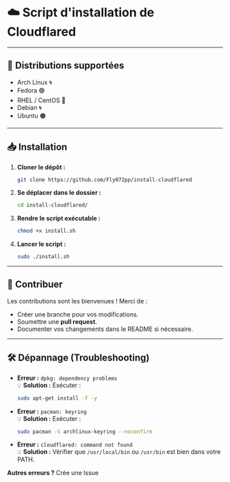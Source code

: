 # ☁️ Script d'installation de Cloudflared

---

## 📌 Distributions supportées

- Arch Linux 🌀
- Fedora 🟣
- RHEL / CentOS 🔵
- Debian 🌀
- Ubuntu 🟠

---

## 📥 Installation

1. **Cloner le dépôt :**
   ```bash
   git clone https://github.com/Fly072pp/install-cloudflared
   ```

2. **Se déplacer dans le dossier :**
   ```bash
   cd install-cloudflared/
   ```

3. **Rendre le script exécutable :**
   ```bash
   chmod +x install.sh
   ```

4. **Lancer le script :**
   ```bash
   sudo ./install.sh
   ```

---

## 🤝 Contribuer

Les contributions sont les bienvenues ! Merci de :

- Créer une branche pour vos modifications.
- Soumettre une **pull request**.
- Documenter vos changements dans le README si nécessaire.

---

## 🛠️ Dépannage (Troubleshooting)

- **Erreur :** `dpkg: dependency problems`  
  💡 **Solution :** Exécuter :
  ```bash
  sudo apt-get install -f -y
  ```

- **Erreur :** `pacman: keyring`  
  💡 **Solution :** Exécuter :
  ```bash
  sudo pacman -S archlinux-keyring --noconfirm
  ```

- **Erreur :** `cloudflared: command not found`  
  💡 **Solution :** Vérifier que `/usr/local/bin` ou `/usr/bin` est bien dans votre PATH.
  
**Autres erreurs ?** Crée une Issue